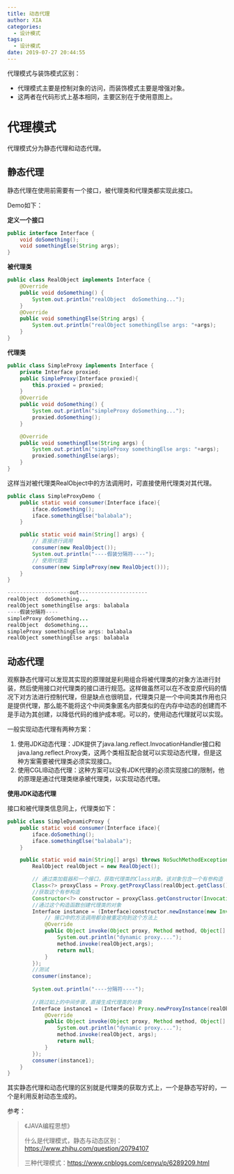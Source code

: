 ```yaml
---
title: 动态代理
author: XIA
categories:
  - 设计模式
tags:
  - 设计模式
date: 2019-07-27 20:44:55
---
```


代理模式与装饰模式区别：

- 代理模式主要是控制对象的访问，而装饰模式主要是增强对象。
- 这两者在代码形式上基本相同，主要区别在于使用意图上。

# 代理模式

代理模式分为静态代理和动态代理。

## 静态代理

静态代理在使用前需要有一个接口，被代理类和代理类都实现此接口。

Demo如下：

**定义一个接口**

````java
public interface Interface {
    void doSomething();
    void somethingElse(String args);
}
````

**被代理类**

````java
public class RealObject implements Interface {
    @Override
    public void doSomething() {
        System.out.println("realObject  doSomething...");
    }
    @Override
    public void somethingElse(String args) {
        System.out.println("realObject somethingElse args: "+args);
    }
}
````

**代理类**

````java
public class SimpleProxy implements Interface {
    private Interface proxied;
    public SimpleProxy(Interface proxied){
        this.proxied = proxied;
    }
    @Override
    public void doSomething() {
        System.out.println("simpleProxy doSomething...");
        proxied.doSomething();
    }

    @Override
    public void somethingElse(String args) {
        System.out.println("simpleProxy somethingElse args: "+args);
        proxied.somethingElse(args);
    }
}
````

这样当对被代理类RealObject中的方法调用时，可直接使用代理类对其代理。

````java
public class SimpleProxyDemo {
    public static void consumer(Interface iface){
        iface.doSomething();
        iface.somethingElse("balabala");
    }

    public static void main(String[] args) {
        // 直接进行调用
        consumer(new RealObject());
        System.out.println("----假装分隔符----");
        // 使用代理类
        consumer(new SimpleProxy(new RealObject()));
    }
}

--------------------out----------------------
realObject  doSomething...
realObject somethingElse args: balabala
----假装分隔符----
simpleProxy doSomething...
realObject  doSomething...
simpleProxy somethingElse args: balabala
realObject somethingElse args: balabala
````

## 动态代理

观察静态代理可以发现其实现的原理就是利用组合将被代理类的对象方法进行封装，然后使用接口对代理类的接口进行规范。这样做虽然可以在不改变原代码的情况下对方法进行控制代理，但是缺点也很明显，代理类只是一个中间类其作用也只是提供代理，那么能不能将这个中间类象匿名内部类似的在内存中动态的创建而不是手动为其创建，以降低代码的维护成本呢。可以的，使用动态代理就可以实现。

一般实现动态代理有两种方案：

1. 使用JDK动态代理：JDK提供了java.lang.reflect.InvocationHandler接口和 java.lang.reflect.Proxy类，这两个类相互配合就可以实现动态代理，但是这种方案需要被代理类必须实现接口。
2. 使用CGLIB动态代理：这种方案可以没有JDK代理的必须实现接口的限制，他的原理是通过代理类继承被代理类，以实现动态代理。

**使用JDK动态代理**

接口和被代理类信息同上，代理类如下：

````java
public class SimpleDynamicProxy {
    public static void consumer(Interface iface){
        iface.doSomething();
        iface.somethingElse("balabala");
    }

    public static void main(String[] args) throws NoSuchMethodException, IllegalAccessException, InvocationTargetException, InstantiationException {
        RealObject realObject = new RealObject();

        // 通过类加载器和一个接口，获取代理类的Class对象。该对象包含一个有参构造
        Class<?> proxyClass = Proxy.getProxyClass(realObject.getClass().getClassLoader(), realObject.getClass().getInterfaces());
        //获取这个有参构造
        Constructor<?> constructor = proxyClass.getConstructor(InvocationHandler.class);
        //通过这个构造函数创建代理类的对象
        Interface instance = (Interface)constructor.newInstance(new InvocationHandler() {
            // 接口中的方法调用都会被重定向到这个方法上
            @Override
            public Object invoke(Object proxy, Method method, Object[] args) throws Throwable {
                System.out.println("dynamic proxy....");
                method.invoke(realObject,args);
                return null;
            }
        });
        //测试
        consumer(instance);
        
        System.out.println("----分隔符----");
        
        //跳过如上的中间步骤，直接生成代理类的对象
        Interface instance1 = (Interface) Proxy.newProxyInstance(realObject.getClass().getClassLoader(), realObject.getClass().getInterfaces(), new InvocationHandler() {
            @Override
            public Object invoke(Object proxy, Method method, Object[] args) throws Throwable {
                System.out.println("dynamic proxy....");
                method.invoke(realObject, args);
                return null;
            }
        });
        consumer(instance1);
    }
}
````

其实静态代理和动态代理的区别就是代理类的获取方式上，一个是静态写好的，一个是利用反射动态生成的。



参考：

> 《JAVA编程思想》
>
> 什么是代理模式，静态与动态区别：https://www.zhihu.com/question/20794107
>
> 三种代理模式：<https://www.cnblogs.com/cenyu/p/6289209.html>

